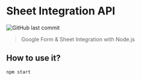 # Sheet Integration API
![GitHub last commit](https://img.shields.io/github/last-commit/azmi6298/sheet-integration-api?style=flat-square)

> Google Form & Sheet Integration with Node.js 

## How to use it?
```bash
npm start
```